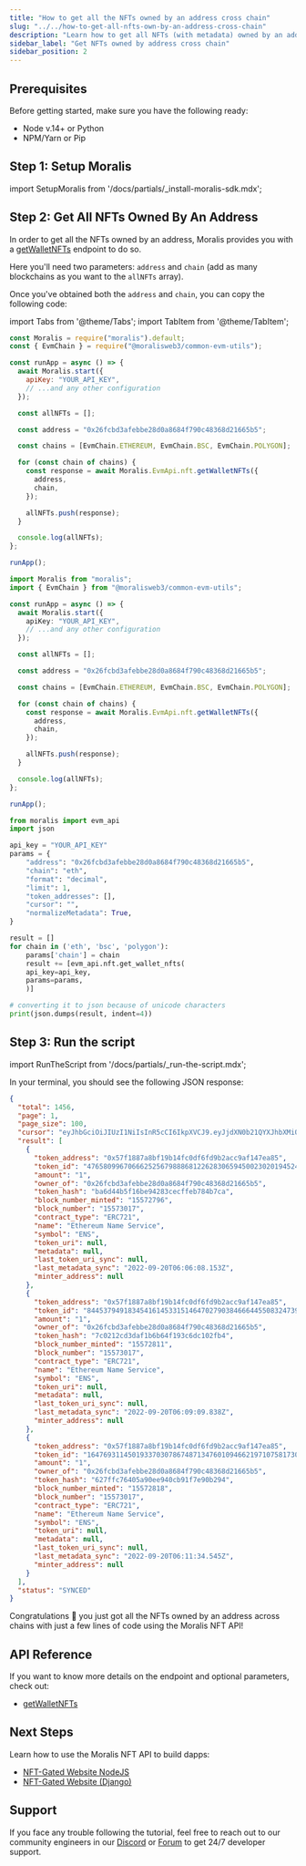 ```yaml
---
title: "How to get all the NFTs owned by an address cross chain"
slug: "../../how-to-get-all-nfts-own-by-an-address-cross-chain"
description: "Learn how to get all NFTs (with metadata) owned by an address cross chain using Moralis NFT API."
sidebar_label: "Get NFTs owned by address cross chain"
sidebar_position: 2
---
```


## Prerequisites

Before getting started, make sure you have the following ready:

- Node v.14+ or Python
- NPM/Yarn or Pip

## Step 1: Setup Moralis

import SetupMoralis from '/docs/partials/\_install-moralis-sdk.mdx';

<SetupMoralis node="moralis @moralisweb3/common-evm-utils" python="moralis" />

## Step 2: Get All NFTs Owned By An Address

In order to get all the NFTs owned by an address, Moralis provides you with a [getWalletNFTs](/web3-data-api/evm/reference/get-wallet-nfts) endpoint to do so.

Here you'll need two parameters: `address` and `chain` (add as many blockchains as you want to the `allNFTs` array).

Once you've obtained both the `address` and `chain`, you can copy the following code:

import Tabs from '@theme/Tabs';
import TabItem from '@theme/TabItem';

<Tabs groupId="programming-language">
  <TabItem value="javascript" label="index.js (JavaScript)" default>

```javascript index.js
const Moralis = require("moralis").default;
const { EvmChain } = require("@moralisweb3/common-evm-utils");

const runApp = async () => {
  await Moralis.start({
    apiKey: "YOUR_API_KEY",
    // ...and any other configuration
  });

  const allNFTs = [];

  const address = "0x26fcbd3afebbe28d0a8684f790c48368d21665b5";

  const chains = [EvmChain.ETHEREUM, EvmChain.BSC, EvmChain.POLYGON];

  for (const chain of chains) {
    const response = await Moralis.EvmApi.nft.getWalletNFTs({
      address,
      chain,
    });

    allNFTs.push(response);
  }

  console.log(allNFTs);
};

runApp();
```

</TabItem>
<TabItem value="typescript" label="index.ts (TypeScript)">

```typescript index.ts
import Moralis from "moralis";
import { EvmChain } from "@moralisweb3/common-evm-utils";

const runApp = async () => {
  await Moralis.start({
    apiKey: "YOUR_API_KEY",
    // ...and any other configuration
  });

  const allNFTs = [];

  const address = "0x26fcbd3afebbe28d0a8684f790c48368d21665b5";

  const chains = [EvmChain.ETHEREUM, EvmChain.BSC, EvmChain.POLYGON];

  for (const chain of chains) {
    const response = await Moralis.EvmApi.nft.getWalletNFTs({
      address,
      chain,
    });

    allNFTs.push(response);
  }

  console.log(allNFTs);
};

runApp();
```

</TabItem>
<TabItem value="python" label="index.py (Python)">

```python index.py
from moralis import evm_api
import json

api_key = "YOUR_API_KEY"
params = {
    "address": "0x26fcbd3afebbe28d0a8684f790c48368d21665b5",
    "chain": "eth",
    "format": "decimal",
    "limit": 1,
    "token_addresses": [],
    "cursor": "",
    "normalizeMetadata": True,
}

result = []
for chain in ('eth', 'bsc', 'polygon'):
	params['chain'] = chain
	result += [evm_api.nft.get_wallet_nfts(
    api_key=api_key,
    params=params,
	)]

# converting it to json because of unicode characters
print(json.dumps(result, indent=4))
```

</TabItem>
</Tabs>

## Step 3: Run the script

import RunTheScript from '/docs/partials/\_run-the-script.mdx';

<RunTheScript />

In your terminal, you should see the following JSON response:

```json
{
  "total": 1456,
  "page": 1,
  "page_size": 100,
  "cursor": "eyJhbGciOiJIUzI1NiIsInR5cCI6IkpXVCJ9.eyJjdXN0b21QYXJhbXMiOnsid2FsbGV0QWRkcmVzcyI6IjB4ZDhkYTZiZjI2OTY0YWY5ZDdlZWQ5ZTAzZTUzNDE1ZDM3YWE5NjA0NSJ9LCJrZXlzIjpbIjE2NjMyMzgxNzUuMDc3Il0sIndoZXJlIjp7Im93bmVyX29mIjoiMHhkOGRhNmJmMjY5NjRhZjlkN2VlZDllMDNlNTM0MTVkMzdhYTk2MDQ1In0sImxpbWl0IjoxMDAsIm9mZnNldCI6MCwib3JkZXIiOltdLCJ0b3RhbCI6MTQ1NiwicGFnZSI6MSwidGFpbE9mZnNldCI6MSwiaWF0IjoxNjY2NjgyNTUyfQ.E5DkWYvRTaFnVhgedRuT3IW-rb2V-ikFKwP2cg2Qf78",
  "result": [
    {
      "token_address": "0x57f1887a8bf19b14fc0df6fd9b2acc9af147ea85",
      "token_id": "4765809967066625256798886812262830659450023020194524584471225959000376492819",
      "amount": "1",
      "owner_of": "0x26fcbd3afebbe28d0a8684f790c48368d21665b5",
      "token_hash": "ba6d44b5f16be94283cecffeb784b7ca",
      "block_number_minted": "15572796",
      "block_number": "15573017",
      "contract_type": "ERC721",
      "name": "Ethereum Name Service",
      "symbol": "ENS",
      "token_uri": null,
      "metadata": null,
      "last_token_uri_sync": null,
      "last_metadata_sync": "2022-09-20T06:06:08.153Z",
      "minter_address": null
    },
    {
      "token_address": "0x57f1887a8bf19b14fc0df6fd9b2acc9af147ea85",
      "token_id": "84453794918345416145331514647027903846664455083247396107154093349515123913389",
      "amount": "1",
      "owner_of": "0x26fcbd3afebbe28d0a8684f790c48368d21665b5",
      "token_hash": "7c0212cd3daf1b6b64f193c6dc102fb4",
      "block_number_minted": "15572811",
      "block_number": "15573017",
      "contract_type": "ERC721",
      "name": "Ethereum Name Service",
      "symbol": "ENS",
      "token_uri": null,
      "metadata": null,
      "last_token_uri_sync": null,
      "last_metadata_sync": "2022-09-20T06:09:09.838Z",
      "minter_address": null
    },
    {
      "token_address": "0x57f1887a8bf19b14fc0df6fd9b2acc9af147ea85",
      "token_id": "16476931145019337030786748713476010946621971075817308111460324192065814192354",
      "amount": "1",
      "owner_of": "0x26fcbd3afebbe28d0a8684f790c48368d21665b5",
      "token_hash": "627ffc76405a90ee940cb91f7e90b294",
      "block_number_minted": "15572818",
      "block_number": "15573017",
      "contract_type": "ERC721",
      "name": "Ethereum Name Service",
      "symbol": "ENS",
      "token_uri": null,
      "metadata": null,
      "last_token_uri_sync": null,
      "last_metadata_sync": "2022-09-20T06:11:34.545Z",
      "minter_address": null
    }
  ],
  "status": "SYNCED"
}
```

Congratulations 🥳 you just got all the NFTs owned by an address across chains with just a few lines of code using the Moralis NFT API!

## API Reference

If you want to know more details on the endpoint and optional parameters, check out:

- [getWalletNFTs](/web3-data-api/evm/reference/get-wallet-nfts)

## Next Steps

Learn how to use the Moralis NFT API to build dapps:

- [NFT-Gated Website NodeJS](/guides/token-gating-website-nextjs)
- [NFT-Gated Website (Django)](/guides/token-gating-website-django)

## Support

If you face any trouble following the tutorial, feel free to reach out to our community engineers in our [Discord](https://moralis.io/discord) or [Forum](https://forum.moralis.io) to get 24/7 developer support.
